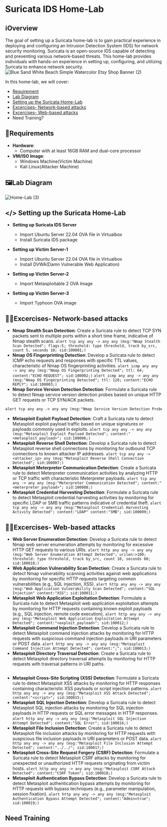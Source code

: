 # Suricata IDS Home-Lab

## ℹ️Overview

The goal of setting up a Suricata home-lab is to gain practical experience in deploying and configuring an Intrusion Detection System (IDS) for network security monitoring. Suricata is an open-source IDS capable of detecting and preventing various network-based threats. This home-lab provides individuals with hands-on experience in setting up, configuring, and utilizing Suricata to enhance network security.  
![Blue Sand White Beach Simple Watercolor Etsy Shop Banner (2)](https://github.com/0xrajneesh/Suricata-IDS-Home-Lab/assets/40385860/328b7120-7f15-4436-9885-de6ffbcb8063)

In this home-lab, we will cover:
- [Requirement](https://github.com/0xrajneesh/Suricata-IDS-Home-Lab?tab=readme-ov-file#requirements)
- [Lab Diagram](https://github.com/0xrajneesh/Suricata-IDS-Home-Lab?tab=readme-ov-file#%EF%B8%8Flab-diagram)
- [Setting up the Suricata Home-Lab](https://github.com/0xrajneesh/Suricata-IDS-Home-Lab?tab=readme-ov-file#-setting-up-the-suricata-home-lab)
- [Excercises- Network-based attacks](https://github.com/0xrajneesh/Suricata-IDS-Home-Lab?tab=readme-ov-file#excercises--network-based-attacks)
- [Excercises- Web-based attacks](https://github.com/0xrajneesh/Suricata-IDS-Home-Lab?tab=readme-ov-file#excercises--web-based-attacks)
- Need Training?


## 🧮Requirements

- **Hardware**:
  - Computer with at least 16GB RAM and dual-core processor
- **VM/ISO Image**:
  - Windows Machine(Victim Machine)
  - Kali Linux(Attacker Machine)

## 🖼️Lab Diagram

![Home-Lab (3)](https://github.com/0xrajneesh/Home-Lab/assets/40385860/f7891499-7a73-4f03-99dc-df2a2720904c)



## </> Setting up the Suricata Home-Lab

- **Setting up Suricata IDS Server**
  -  Import Ubuntu Server 22.04 OVA file in Virtualbox
  -  Install Suricata IDS package
 
- **Setting up Victim Server-1**
  -  Import Ubuntu Server 22.04 OVA file in Virtualbox
  -  Install DVWA(Damn Vulnerable Web Application)

- **Setting up Victim Server-2**
  -  Import Metasploitable 2 OVA Image
 
- **Setting up Victim Server-3**
  -  Import Typhoon OVA image
 


## 🧑‍💻Excercises- Network-based attacks
-  **Nmap Stealth Scan Detection**: Create a Suricata rule to detect TCP SYN packets sent to multiple ports within a short time frame, indicative of Nmap stealth scans.
  ```alert tcp any any -> any any (msg:"Nmap Stealth Scan Detected"; flags:S; threshold: type threshold, track by_src, count 5, seconds 10; sid:100001;)```
-  **Nmap OS Fingerprinting Detection**: Develop a Suricata rule to detect ICMP echo requests and responses with specific TTL values, characteristic of Nmap OS fingerprinting activities.
  ```alert icmp any any -> any any (msg:"Nmap OS Fingerprinting Detected"; ttl: 64; content:"ECHO REQUEST"; sid:100002;)```
```alert icmp any any -> any any (msg:"Nmap OS Fingerprinting Detected"; ttl: 128; content:"ECHO REPLY"; sid:100003;)```
-  **Nmap Service Version Detection Detection**: Formulate a Suricata rule to detect Nmap service version detection probes based on unique HTTP GET requests or TCP SYN/ACK packets.
  ```alert tcp any any -> any any (msg:"Nmap Service Version Detection Probe Detected"; content:"GET"; http_method; sid:100004;)
alert tcp any any -> any any (msg:"Nmap Service Version Detection Probe Detected"; flags:SA; sid:100005;)
```
-  **Metasploit Exploit Payload Detection**: Craft a Suricata rule to detect Metasploit exploit payload traffic based on unique signatures or payloads commonly used in exploits.
  ```alert tcp any any -> any any (msg:"Metasploit Exploit Payload Detected"; content:"<metasploit_payload>"; sid:100006;)```
-  **Metasploit Reverse Shell Detection**: Develop a Suricata rule to detect Metasploit reverse shell connections by monitoring for outbound TCP connections to known attacker IP addresses.
```alert tcp any any -> <attacker_ip> any (msg:"Metasploit Reverse Shell Connection Detected"; sid:100007;)```
-  **Metasploit Meterpreter Communication Detection**: Create a Suricata rule to detect Meterpreter communication activities by analyzing HTTP or TCP traffic with characteristic Meterpreter payloads.
  ```alert tcp any any -> any any (msg:"Meterpreter Communication Detected"; content:"<meterpreter_payload>"; sid:100008;)```
- **Metasploit Credential Harvesting Detection**: Formulate a Suricata rule to detect Metasploit credential harvesting activities by monitoring for specific LDAP or SMB traffic patterns indicative of credential theft.
  ```alert tcp any any -> any any (msg:"Metasploit Credential Harvesting Activity Detected"; content:"LDAP" content:"SMB"; sid:100009;)```

## 🧑‍💻Excercises- Web-based attacks

-  **Web Server Enumeration Detection**: Develop a Suricata rule to detect Nmap web server enumeration attempts by monitoring for excessive HTTP GET requests to various URIs.
```alert http any any -> any any (msg:"Web Server Enumeration Attempt Detected"; urilen:>100; threshold: type threshold, track by_src, count 10, seconds 60; sid:100010;)```
-  **Web Application Vulnerability Scan Detection**: Create a Suricata rule to detect Nmap vulnerability scanning activities against web applications by monitoring for specific HTTP requests targeting common vulnerabilities (e.g., SQL injection, XSS).
  ```alert http any any -> any any (msg:"Web Application Vulnerability Scan Detected"; content:"SQL Injection" content:"XSS"; sid:100011;)```
-  **Metasploit Web Application Exploitation Detection**: Formulate a Suricata rule to detect Metasploit web application exploitation attempts by monitoring for HTTP requests containing known exploit payloads (e.g., SQL injection, remote code execution).
  ```alert http any any -> any any (msg:"Metasploit Web Application Exploitation Attempt Detected"; content:"<exploit_payload>"; sid:100012;)```
-  **Metasploit Command Injection Detection**: Develop a Suricata rule to detect Metasploit command injection attacks by monitoring for HTTP requests with suspicious command injection payloads in URI parameters or POST data.
```alert http any any -> any any (msg:"Metasploit Command Injection Attempt Detected"; content:";"; sid:100013;)```
-  **Metasploit Directory Traversal Detection**: Create a Suricata rule to detect Metasploit directory traversal attempts by monitoring for HTTP requests with traversal patterns in URI paths.
  ```alert http any any -> any any (msg:"Metasploit Directory Traversal Attempt Detected"; content:"../"; sid:100014;)
```
-  **Metasploit Cross-Site Scripting (XSS) Detection**: Formulate a Suricata rule to detect Metasploit XSS attacks by monitoring for HTTP responses containing characteristic XSS payloads or script injection patterns.
  ```alert http any any -> any any (msg:"Metasploit XSS Attack Detected"; content:"<script>"; sid:100015;)```
- **Metasploit SQL Injection Detection**: Develop a Suricata rule to detect Metasploit SQL injection attacks by monitoring for SQL injection payloads in HTTP requests or SQL error messages in HTTP responses.
```alert http any any -> any any (msg:"Metasploit SQL Injection Attempt Detected"; content:"SQL Error"; sid:100016;)```
- **Metasploit File Inclusion Detection**: Create a Suricata rule to detect Metasploit file inclusion attacks by monitoring for HTTP requests with suspicious file inclusion payloads in URI parameters or POST data.
  ```alert http any any -> any any (msg:"Metasploit File Inclusion Attempt Detected"; content:"../../"; sid:100017;)```
- **Metasploit Cross-Site Request Forgery (CSRF) Detection**: Formulate a Suricata rule to detect Metasploit CSRF attacks by monitoring for unexpected or unauthorized HTTP requests originating from victim hosts.
```alert http any any -> any any (msg:"Metasploit CSRF Attack Detected"; content:"CSRF Token"; sid:100018;)```
- **Metasploit Authentication Bypass Detection**: Develop a Suricata rule to detect Metasploit authentication bypass attempts by monitoring for HTTP requests with bypass techniques (e.g., parameter manipulation, session fixation).
  ```alert http any any -> any any (msg:"Metasploit Authentication Bypass Attempt Detected"; content:"Admin=true"; sid:100019;)```

## Need Training





